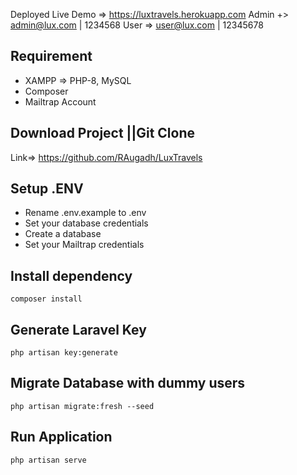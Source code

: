 Deployed Live Demo => https://luxtravels.herokuapp.com
Admin +> admin@lux.com | 1234568
User => user@lux.com | 12345678
## Requirement

-   XAMPP => PHP-8, MySQL
-   Composer
-   Mailtrap Account

## Download Project ||Git Clone

Link=> https://github.com/RAugadh/LuxTravels

## Setup .ENV

-   Rename .env.example to .env
-   Set your database credentials
-   Create a database
-   Set your Mailtrap credentials

## Install dependency

    composer install

## Generate Laravel Key

    php artisan key:generate

## Migrate Database with dummy users

    php artisan migrate:fresh --seed

## Run Application

    php artisan serve
